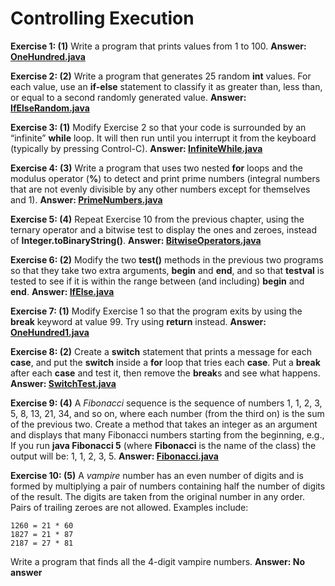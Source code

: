 # Controlling Execution

**Exercise 1: (1)** Write a program that prints values from 1 to 100.
**Answer: [OneHundred.java](src/main/java/OneHundred.java)**

**Exercise 2: (2)** Write a program that generates 25 random **int** values. 
For each value, use an **if-else** statement to classify it as greater than, 
less than, or equal to a second randomly generated value.
**Answer: [IfElseRandom.java](src/main/java/IfElseRandom.java)**

**Exercise 3: (1)** Modify Exercise 2 so that your code is surrounded 
by an “infinite” **while** loop. It will then run until you interrupt 
it from the keyboard (typically by pressing Control-C).
**Answer: [InfiniteWhile.java](src/main/java/InfiniteWhile.java)**

**Exercise 4: (3)** Write a program that uses two nested **for** loops 
and the modulus operator (**%**) to detect and print prime numbers 
(integral numbers that are not evenly divisible by any other numbers 
except for themselves and 1).
**Answer: [PrimeNumbers.java](src/main/java/PrimeNumbers.java)**

**Exercise 5: (4)** Repeat Exercise 10 from the previous chapter, 
using the ternary operator and a bitwise test to display the ones 
and zeroes, instead of **Integer.toBinaryString()**.
**Answer: [BitwiseOperators.java](src/main/java/BitwiseOperators.java)**

**Exercise 6: (2)** Modify the two **test()** methods in the previous
two programs so that they take two extra arguments, **begin** and **end**,
and so that **testval** is tested to see if it is within the range 
between (and including) **begin** and **end**.
**Answer: [IfElse.java](src/main/java/IfElse.java)**

**Exercise 7: (1)** Modify Exercise 1 so that the program exits 
by using the **break** keyword at value 99. Try using **return** instead.
**Answer: [OneHundred1.java](src/main/java/OneHundred1.java)**

**Exercise 8: (2)** Create a **switch** statement that prints a message 
for each **case**, and put the **switch** inside a **for** loop that 
tries each **case**. Put a **break** after each **case** and test it, 
then remove the **break**s and see what happens.
**Answer: [SwitchTest.java](src/main/java/SwitchTest.java)**

**Exercise 9: (4)** A _Fibonacci_ sequence is the sequence of numbers 
1, 1, 2, 3, 5, 8, 13, 21, 34, and so on, where each number (from 
the third on) is the sum of the previous two. Create a method that 
takes an integer as an argument and displays that many Fibonacci numbers 
starting from the beginning, e.g., If you run **java Fibonacci 5** 
(where **Fibonacci** is the name of the class) the output will be: 1, 1, 2, 3, 5.
**Answer: [Fibonacci.java](src/main/java/Fibonacci.java)**

**Exercise 10: (5)** A _vampire_ number has an even number of digits 
and is formed by multiplying a pair of numbers containing half the number 
of digits of the result. The digits are taken from the original number 
in any order. Pairs of trailing zeroes are not allowed. Examples include:

    1260 = 21 * 60
    1827 = 21 * 87
    2187 = 27 * 81

Write a program that finds all the 4-digit vampire numbers.
**Answer: No answer**
